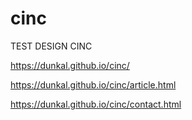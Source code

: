 # cinc

TEST DESIGN CINC

https://dunkal.github.io/cinc/

https://dunkal.github.io/cinc/article.html

https://dunkal.github.io/cinc/contact.html
